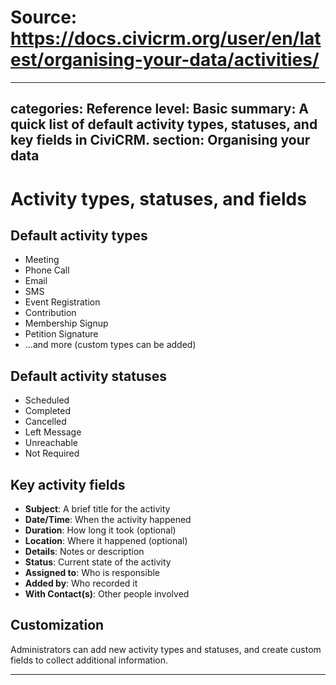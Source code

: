 # Source: https://docs.civicrm.org/user/en/latest/organising-your-data/activities/

---
categories: Reference
level: Basic
summary: A quick list of default activity types, statuses, and key fields in CiviCRM.
section: Organising your data
---

# Activity types, statuses, and fields

## Default activity types

- Meeting
- Phone Call
- Email
- SMS
- Event Registration
- Contribution
- Membership Signup
- Petition Signature
- …and more (custom types can be added)

## Default activity statuses

- Scheduled
- Completed
- Cancelled
- Left Message
- Unreachable
- Not Required

## Key activity fields

- **Subject**: A brief title for the activity
- **Date/Time**: When the activity happened
- **Duration**: How long it took (optional)
- **Location**: Where it happened (optional)
- **Details**: Notes or description
- **Status**: Current state of the activity
- **Assigned to**: Who is responsible
- **Added by**: Who recorded it
- **With Contact(s)**: Other people involved

## Customization

Administrators can add new activity types and statuses, and create custom fields to collect additional information.

---